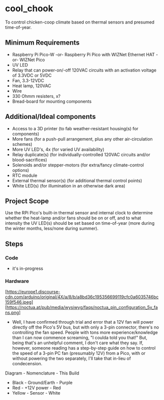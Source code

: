 # cool_chook
To control chicken-coop climate based on thermal sensors and presumed time-of-year.


## Minimum Requirements
* Raspberry Pi Pico-W -or- Raspberry Pi Pico with WIZNet Ethernet HAT -or- WIZNet Pico
* UV LED
* Relay that can power-on/-off 120VAC circuits with an activation voltage of 3.3VDC or 5VDC
* Fan, 3.3-12VDC
* Heat lamp, 120VAC
* Wire
* 330 Ohmm resisters, x?
* Bread-board for mounting components

## Additional/Ideal components
* Access to a 3D printer (to fab weather-resistant housing(s) for components)
* More fans (for a push-pull arrangement, plus any other air-circulation schemes)
* More UV LED's, 4x (for varied UV availability)
* Relay duplicate(s) (for individually-controlled 120VAC circuits and/or blood-sacrifices)
* Solenoids and/or stepper-motors (for extra/fancy climate-control options)
* RTC module
* External thermal sensor(s) (for additional thermal control points)
* White LED(s) (for illumination in an otherwise dark area)

## Project Scope
Use the RPi Pico's built-in thermal sensor and internal clock to determine whether the heat-lamp and/or fans should be on or off, and to what intensity the UV LED(s) should be set based on time-of-year (more during the winter months, less/none during summer).

## Steps
### Code
* it's in-progress

### Hardware
[https://europe1.discourse-cdn.com/arduino/original/4X/a/8/b/a8bd36c195356699119cfc0a6035746bc159f546.jpeg]
[https://noctua.at/pub/media/wysiwyg/faqs/noctua_pin_configuration_5v_fans.png]
* Well, I have confirmed through trial and error that a 12V fan will power directly off the Pico's 5V bus, but with only a 3-pin connector, there's no controlling the fan speed. People with tons more experience/knowledge than I can now commence screaming, "I coulda told you that!" But, being that's an unhelpful comment, I don't care what they say. If, however, someone reading has a step-by-step guide on how to control the speed of a 3-pin PC fan (presumably 12V) from a Pico, with or without powering the two separately, I'll take that in-lieu of condecension.

Diagram     -   Nomenclature    -   This Build
* Black     -   Ground/Earth    -   Purple
* Red       -   +12V power      -   Red
* Yellow    -   Sensor          -   White